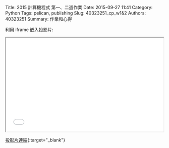 Title: 2015 計算機程式 第一、二週作業
Date: 2015-09-27 11:41
Category: Python
Tags: pelican, publishing
Slug: 40323251_cp_w1&2
Authors: 40323251
Summary: 作業和心得


利用 iframe 嵌入投影片:

<iframe src="simplest3.html" width="500" height="300"></iframe>

[投影片連結](simplest3.html){:target="_blank"}

